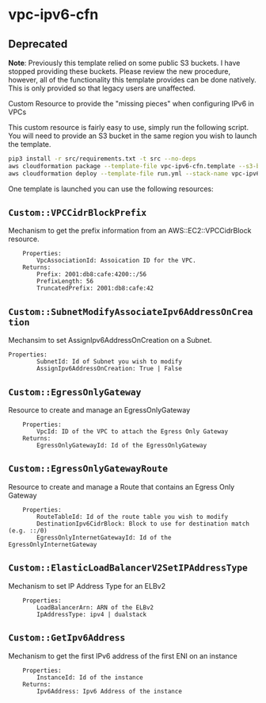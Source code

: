 # vpc-ipv6-cfn

## Deprecated

**Note**: Previously this template relied on some public S3 buckets. I have stopped providing these buckets. Please review the new procedure, however, all of the functionality this template provides can be done natively. This is only provided so that legacy users are unaffected.

Custom Resource to provide the "missing pieces" when configuring IPv6 in VPCs

This custom resource is fairly easy to use, simply run the following script. You will need to provide an S3 bucket in the same region you wish to launch the template.

```bash
pip3 install -r src/requirements.txt -t src --no-deps
aws cloudformation package --template-file vpc-ipv6-cfn.template --s3-bucket $S3_BUCKET --output-template run.yml
aws cloudformation deploy --template-file run.yml --stack-name vpc-ipv6-cfn  --capabilities CAPABILITY_IAM 
```
One template is launched you can use the following resources:

## `Custom::VPCCidrBlockPrefix` 
Mechanism to get the prefix information from an AWS::EC2::VPCCidrBlock resource.

        Properties:
            VpcAssociationId: Assoication ID for the VPC.
        Returns:
            Prefix: 2001:db8:cafe:4200::/56
            PrefixLength: 56
            TruncatedPrefix: 2001:db8:cafe:42
            
 ## `Custom::SubnetModifyAssociateIpv6AddressOnCreation`
 Mechansim to set AssignIpv6AddressOnCreation on a Subnet.
 
    Properties:
            SubnetId: Id of Subnet you wish to modify
            AssignIpv6AddressOnCreation: True | False
            
## `Custom::EgressOnlyGateway`
Resource to create and manage an EgressOnlyGateway

        Properties:
            VpcId: ID of the VPC to attach the Egress Only Gateway
        Returns:
            EgressOnlyGatewayId: Id of the EgressOnlyGateway
## `Custom::EgressOnlyGatewayRoute`
Resource to create and manage a Route that contains an Egress Only Gateway

        Properties:
            RouteTableId: Id of the route table you wish to modify
            DestinationIpv6CidrBlock: Block to use for destination match (e.g. ::/0)
            EgressOnlyInternetGatewayId: Id of the EgressOnlyInternetGateway
    
## `Custom::ElasticLoadBalancerV2SetIPAddressType`
Mechanism to set IP Address Type for an ELBv2

        Properties:
            LoadBalancerArn: ARN of the ELBv2
            IpAddressType: ipv4 | dualstack

## `Custom::GetIpv6Address`
Mechanism to get the first IPv6 address of the first ENI on an instance

        Properties:
            InstanceId: Id of the instance
        Returns:
            Ipv6Address: Ipv6 Address of the instance
